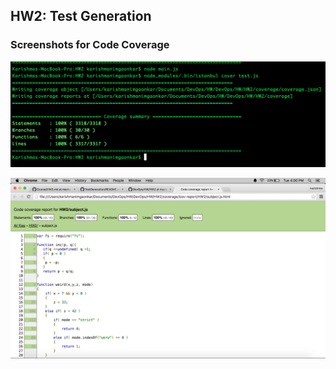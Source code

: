 ## HW2: Test Generation 

### Screenshots for Code Coverage

![](coverage1.png)

![](coverage2.png)
